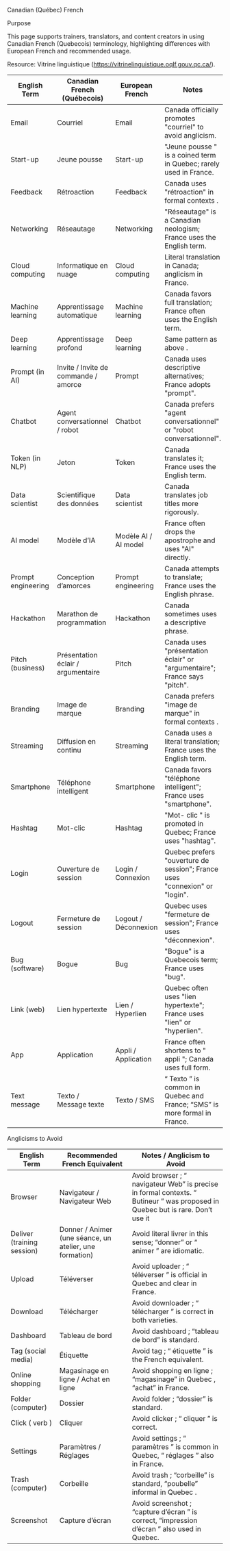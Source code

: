 Canadian (Québec) French

Purpose

This page supports trainers, translators, and content creators in using Canadian French (Quebecois) terminology, highlighting differences with European French and recommended usage.

Resource: Vitrine linguistique (https://vitrinelinguistique.oqlf.gouv.qc.ca/).

| English  Term | Canadian French (Québecois) | European  French | Notes |
| --- | --- | --- | --- |
| Email | Courriel | Email | Canada officially promotes "courriel" to avoid anglicism. |
| Start-up | Jeune pousse | Start-up | "Jeune  pousse " is a coined term in Quebec; rarely used in France. |
| Feedback | Rétroaction | Feedback | Canada  uses  "rétroaction" in  formal   contexts . |
| Networking | Réseautage | Networking | "Réseautage" is a Canadian neologism; France uses the English term. |
| Cloud  computing | Informatique en nuage | Cloud  computing | Literal translation in Canada; anglicism in France. |
| Machine  learning | Apprentissage automatique | Machine  learning | Canada favors full translation; France often uses the English term. |
| Deep  learning | Apprentissage profond | Deep  learning | Same  pattern as  above . |
| Prompt (in AI) | Invite /  Invite de commande / amorce | Prompt | Canada  uses  descriptive alternatives; France  adopts  "prompt". |
| Chatbot | Agent conversationnel / robot | Chatbot | Canada  prefers  "agent conversationnel" or "robot conversationnel". |
| Token  (in NLP) | Jeton | Token | Canada translates it; France uses the English term. |
| Data  scientist | Scientifique des données | Data  scientist | Canada translates job titles more rigorously. |
| AI model | Modèle d’IA | Modèle AI / AI model | France often drops the apostrophe and uses "AI" directly. |
| Prompt engineering | Conception d’amorces | Prompt engineering | Canada attempts to translate; France uses the English phrase. |
| Hackathon | Marathon de programmation | Hackathon | Canada  sometimes  uses  a  descriptive phrase. |
| Pitch (business) | Présentation éclair / argumentaire | Pitch | Canada  uses  "présentation éclair" or "argumentaire"; France  says  "pitch". |
| Branding | Image de marque | Branding | Canada  prefers  "image de marque" in  formal   contexts . |
| Streaming | Diffusion en continu | Streaming | Canada uses a literal translation; France uses the English term. |
| Smartphone | Téléphone intelligent | Smartphone | Canada  favors  "téléphone intelligent"; France  uses  "smartphone". |
| Hashtag | Mot-clic | Hashtag | "Mot- clic " is promoted in Quebec; France uses "hashtag". |
| Login | Ouverture de session | Login / Connexion | Quebec   prefers  "ouverture de session"; France  uses  "connexion" or "login". |
| Logout | Fermeture de session | Logout  / Déconnexion | Quebec  uses "fermeture de session"; France  uses  "déconnexion". |
| Bug (software) | Bogue | Bug | "Bogue" is a Quebecois term; France uses "bug". |
| Link (web) | Lien hypertexte | Lien / Hyperlien | Quebec   often  uses "lien hypertexte"; France  uses  "lien" or "hyperlien". |
| App | Application | Appli / Application | France often shortens to " appli "; Canada uses full form. |
| Text  message | Texto / Message texte | Texto / SMS | “ Texto ” is common in Quebec and France; “SMS” is more formal in France. |


Anglicisms to Avoid

| English  Term | Recommended  French  Equivalent | Notes /  Anglicism  to  Avoid |
| --- | --- | --- |
| Browser | Navigateur / Navigateur Web | Avoid  browser ; “ navigateur  Web” is precise in formal contexts. “ Butineur ” was proposed in Quebec but is rare.  Don’t use it |
| Deliver  (training session) | Donner / Animer (une séance, un atelier, une formation) | Avoid literal  livrer  in this sense; “donner” or “ animer ” are idiomatic. |
| Upload | Téléverser | Avoid  uploader ; “ téléverser ” is official in Quebec and clear in France. |
| Download | Télécharger | Avoid  downloader ; “ télécharger ” is correct in both varieties. |
| Dashboard | Tableau de bord | Avoid   dashboard ; “tableau de bord”  is  standard. |
| Tag (social media) | Étiquette | Avoid  tag ; “ étiquette ” is the French equivalent. |
| Online shopping | Magasinage en ligne / Achat en ligne | Avoid   shopping en ligne ; “magasinage” in  Quebec , “achat” in France. |
| Folder (computer) | Dossier | Avoid  folder ; “dossier” is standard. |
| Click ( verb ) | Cliquer | Avoid  clicker ; “ cliquer ” is correct. |
| Settings | Paramètres / Réglages | Avoid  settings ; “ paramètres ” is common in Quebec, “ réglages ” also in France. |
| Trash (computer) | Corbeille | Avoid   trash ; “corbeille”  is  standard, “poubelle”  informal  in  Quebec . |
| Screenshot | Capture d’écran | Avoid  screenshot ; “capture  d’écran ” is correct, “impression  d’écran ” also used in Quebec. |

